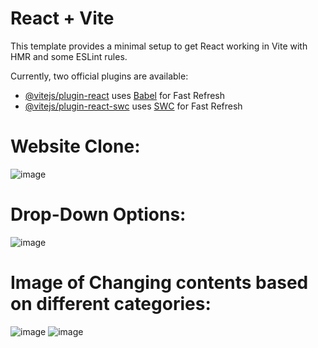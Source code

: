 # React + Vite
This template provides a minimal setup to get React working in Vite with HMR and some ESLint rules.

Currently, two official plugins are available:

- [@vitejs/plugin-react](https://github.com/vitejs/vite-plugin-react/blob/main/packages/plugin-react/README.md) uses [Babel](https://babeljs.io/) for Fast Refresh
- [@vitejs/plugin-react-swc](https://github.com/vitejs/vite-plugin-react-swc) uses [SWC](https://swc.rs/) for Fast Refresh


# Website Clone:
![image](https://github.com/HS1707/Dribbble-Clone/assets/117717427/b38a3832-c85d-4f26-b2e5-8e63c8ac68f9)

# Drop-Down Options:
![image](https://github.com/HS1707/Dribbble-Clone/assets/117717427/e8b1894e-f0d5-4f47-a661-a3874aec6023)

# Image of Changing contents based on different categories:
![image](https://github.com/HS1707/Dribbble-Clone/assets/117717427/e4f7ecb2-33dc-4fd7-9cf1-2418958ac862)
![image](https://github.com/HS1707/Dribbble-Clone/assets/117717427/4adea1bf-c6a7-46e2-9d97-026c5c2db578)


